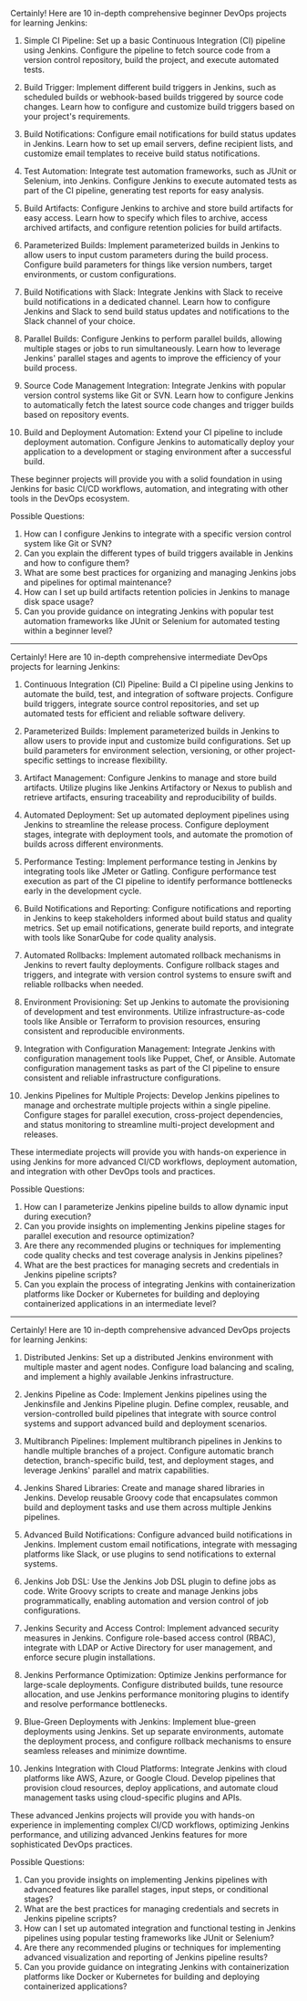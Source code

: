 Certainly! Here are 10 in-depth comprehensive beginner DevOps projects for learning Jenkins:

1. Simple CI Pipeline: Set up a basic Continuous Integration (CI) pipeline using Jenkins. Configure the pipeline to fetch source code from a version control repository, build the project, and execute automated tests.

2. Build Trigger: Implement different build triggers in Jenkins, such as scheduled builds or webhook-based builds triggered by source code changes. Learn how to configure and customize build triggers based on your project's requirements.

3. Build Notifications: Configure email notifications for build status updates in Jenkins. Learn how to set up email servers, define recipient lists, and customize email templates to receive build status notifications.

4. Test Automation: Integrate test automation frameworks, such as JUnit or Selenium, into Jenkins. Configure Jenkins to execute automated tests as part of the CI pipeline, generating test reports for easy analysis.

5. Build Artifacts: Configure Jenkins to archive and store build artifacts for easy access. Learn how to specify which files to archive, access archived artifacts, and configure retention policies for build artifacts.

6. Parameterized Builds: Implement parameterized builds in Jenkins to allow users to input custom parameters during the build process. Configure build parameters for things like version numbers, target environments, or custom configurations.

7. Build Notifications with Slack: Integrate Jenkins with Slack to receive build notifications in a dedicated channel. Learn how to configure Jenkins and Slack to send build status updates and notifications to the Slack channel of your choice.

8. Parallel Builds: Configure Jenkins to perform parallel builds, allowing multiple stages or jobs to run simultaneously. Learn how to leverage Jenkins' parallel stages and agents to improve the efficiency of your build process.

9. Source Code Management Integration: Integrate Jenkins with popular version control systems like Git or SVN. Learn how to configure Jenkins to automatically fetch the latest source code changes and trigger builds based on repository events.

10. Build and Deployment Automation: Extend your CI pipeline to include deployment automation. Configure Jenkins to automatically deploy your application to a development or staging environment after a successful build.

These beginner projects will provide you with a solid foundation in using Jenkins for basic CI/CD workflows, automation, and integrating with other tools in the DevOps ecosystem.

Possible Questions:
1. How can I configure Jenkins to integrate with a specific version control system like Git or SVN?
2. Can you explain the different types of build triggers available in Jenkins and how to configure them?
3. What are some best practices for organizing and managing Jenkins jobs and pipelines for optimal maintenance?
4. How can I set up build artifacts retention policies in Jenkins to manage disk space usage?
5. Can you provide guidance on integrating Jenkins with popular test automation frameworks like JUnit or Selenium for automated testing within a beginner level?

---

Certainly! Here are 10 in-depth comprehensive intermediate DevOps projects for learning Jenkins:

1. Continuous Integration (CI) Pipeline: Build a CI pipeline using Jenkins to automate the build, test, and integration of software projects. Configure build triggers, integrate source control repositories, and set up automated tests for efficient and reliable software delivery.

2. Parameterized Builds: Implement parameterized builds in Jenkins to allow users to provide input and customize build configurations. Set up build parameters for environment selection, versioning, or other project-specific settings to increase flexibility.

3. Artifact Management: Configure Jenkins to manage and store build artifacts. Utilize plugins like Jenkins Artifactory or Nexus to publish and retrieve artifacts, ensuring traceability and reproducibility of builds.

4. Automated Deployment: Set up automated deployment pipelines using Jenkins to streamline the release process. Configure deployment stages, integrate with deployment tools, and automate the promotion of builds across different environments.

5. Performance Testing: Implement performance testing in Jenkins by integrating tools like JMeter or Gatling. Configure performance test execution as part of the CI pipeline to identify performance bottlenecks early in the development cycle.

6. Build Notifications and Reporting: Configure notifications and reporting in Jenkins to keep stakeholders informed about build status and quality metrics. Set up email notifications, generate build reports, and integrate with tools like SonarQube for code quality analysis.

7. Automated Rollbacks: Implement automated rollback mechanisms in Jenkins to revert faulty deployments. Configure rollback stages and triggers, and integrate with version control systems to ensure swift and reliable rollbacks when needed.

8. Environment Provisioning: Set up Jenkins to automate the provisioning of development and test environments. Utilize infrastructure-as-code tools like Ansible or Terraform to provision resources, ensuring consistent and reproducible environments.

9. Integration with Configuration Management: Integrate Jenkins with configuration management tools like Puppet, Chef, or Ansible. Automate configuration management tasks as part of the CI pipeline to ensure consistent and reliable infrastructure configurations.

10. Jenkins Pipelines for Multiple Projects: Develop Jenkins pipelines to manage and orchestrate multiple projects within a single pipeline. Configure stages for parallel execution, cross-project dependencies, and status monitoring to streamline multi-project development and releases.

These intermediate projects will provide you with hands-on experience in using Jenkins for more advanced CI/CD workflows, deployment automation, and integration with other DevOps tools and practices.

Possible Questions:
1. How can I parameterize Jenkins pipeline builds to allow dynamic input during execution?
2. Can you provide insights on implementing Jenkins pipeline stages for parallel execution and resource optimization?
3. Are there any recommended plugins or techniques for implementing code quality checks and test coverage analysis in Jenkins pipelines?
4. What are the best practices for managing secrets and credentials in Jenkins pipeline scripts?
5. Can you explain the process of integrating Jenkins with containerization platforms like Docker or Kubernetes for building and deploying containerized applications in an intermediate level?


---

Certainly! Here are 10 in-depth comprehensive advanced DevOps projects for learning Jenkins:

1. Distributed Jenkins: Set up a distributed Jenkins environment with multiple master and agent nodes. Configure load balancing and scaling, and implement a highly available Jenkins infrastructure.

2. Jenkins Pipeline as Code: Implement Jenkins pipelines using the Jenkinsfile and Jenkins Pipeline plugin. Define complex, reusable, and version-controlled build pipelines that integrate with source control systems and support advanced build and deployment scenarios.

3. Multibranch Pipelines: Implement multibranch pipelines in Jenkins to handle multiple branches of a project. Configure automatic branch detection, branch-specific build, test, and deployment stages, and leverage Jenkins' parallel and matrix capabilities.

4. Jenkins Shared Libraries: Create and manage shared libraries in Jenkins. Develop reusable Groovy code that encapsulates common build and deployment tasks and use them across multiple Jenkins pipelines.

5. Advanced Build Notifications: Configure advanced build notifications in Jenkins. Implement custom email notifications, integrate with messaging platforms like Slack, or use plugins to send notifications to external systems.

6. Jenkins Job DSL: Use the Jenkins Job DSL plugin to define jobs as code. Write Groovy scripts to create and manage Jenkins jobs programmatically, enabling automation and version control of job configurations.

7. Jenkins Security and Access Control: Implement advanced security measures in Jenkins. Configure role-based access control (RBAC), integrate with LDAP or Active Directory for user management, and enforce secure plugin installations.

8. Jenkins Performance Optimization: Optimize Jenkins performance for large-scale deployments. Configure distributed builds, tune resource allocation, and use Jenkins performance monitoring plugins to identify and resolve performance bottlenecks.

9. Blue-Green Deployments with Jenkins: Implement blue-green deployments using Jenkins. Set up separate environments, automate the deployment process, and configure rollback mechanisms to ensure seamless releases and minimize downtime.

10. Jenkins Integration with Cloud Platforms: Integrate Jenkins with cloud platforms like AWS, Azure, or Google Cloud. Develop pipelines that provision cloud resources, deploy applications, and automate cloud management tasks using cloud-specific plugins and APIs.

These advanced Jenkins projects will provide you with hands-on experience in implementing complex CI/CD workflows, optimizing Jenkins performance, and utilizing advanced Jenkins features for more sophisticated DevOps practices.

Possible Questions:
1. Can you provide insights on implementing Jenkins pipelines with advanced features like parallel stages, input steps, or conditional stages?
2. What are the best practices for managing credentials and secrets in Jenkins pipeline scripts?
3. How can I set up automated integration and functional testing in Jenkins pipelines using popular testing frameworks like JUnit or Selenium?
4. Are there any recommended plugins or techniques for implementing advanced visualization and reporting of Jenkins pipeline results?
5. Can you provide guidance on integrating Jenkins with containerization platforms like Docker or Kubernetes for building and deploying containerized applications?

